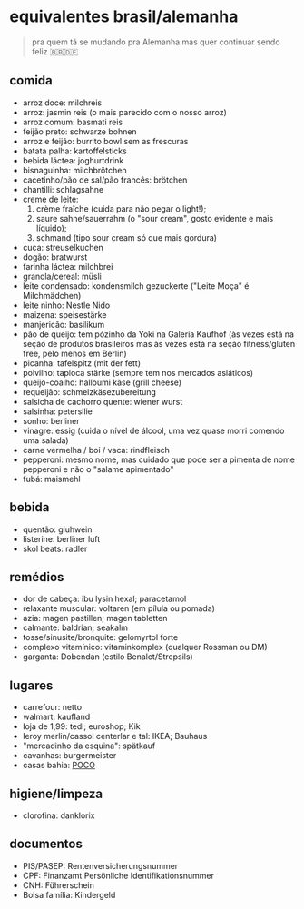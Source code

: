 # equivalentes brasil/alemanha
> pra quem tá se mudando pra Alemanha mas quer continuar sendo feliz 🇧🇷🇩🇪

## comida
* arroz doce: milchreis
* arroz: jasmin reis (o mais parecido com o nosso arroz)
* arroz comum: basmati reis
* feijão preto: schwarze bohnen
* arroz e feijão: burrito bowl sem as frescuras
* batata palha: kartoffelsticks
* bebida láctea: joghurtdrink
* bisnaguinha: milchbrötchen
* cacetinho/pão de sal/pão francês: brötchen
* chantilli: schlagsahne
* creme de leite:
  1. crème fraîche (cuida para não pegar o light!);
  2. saure sahne/sauerrahm (o "sour cream", gosto evidente e mais líquido);
  3. schmand (tipo sour cream só que mais gordura)
* cuca: streuselkuchen
* dogão: bratwurst
* farinha láctea: milchbrei
* granola/cereal: müsli
* leite condensado: kondensmilch gezuckerte ("Leite Moça" é Milchmädchen)
* leite ninho: Nestle Nido
* maizena: speisestärke
* manjericão: basilikum
* pão de queijo: tem pózinho da Yoki na Galeria Kaufhof (às vezes está na seção de produtos brasileiros mas às vezes está na seção fitness/gluten free, pelo menos em Berlin)
* picanha: tafelspitz (mit der fett)
* polvilho: tapioca stärke (sempre tem nos mercados asiáticos)
* queijo-coalho: halloumi käse (grill cheese)
* requeijão: schmelzkäsezubereitung
* salsicha de cachorro quente: wiener wurst
* salsinha: petersilie
* sonho: berliner
* vinagre: essig (cuida o nível de álcool, uma vez quase morri comendo uma salada)
* carne vermelha / boi / vaca: rindfleisch
* pepperoni: mesmo nome, mas cuidado que pode ser a pimenta de nome pepperoni e não o "salame apimentado"
* fubá: maismehl

## bebida
* quentão: gluhwein
* listerine: berliner luft
* skol beats: radler

## remédios
* dor de cabeça: ibu lysin hexal; paracetamol
* relaxante muscular: voltaren (em pílula ou pomada)
* azia: magen pastillen; magen tabletten
* calmante: baldrian; seakalm
* tosse/sinusite/bronquite: gelomyrtol forte
* complexo vitamínico: vitaminkomplex (qualquer Rossman ou DM)
* garganta: Dobendan (estilo Benalet/Strepsils)

## lugares
* carrefour: netto
* walmart: kaufland
* loja de 1,99: tedi; euroshop; Kik
* leroy merlin/cassol centerlar e tal: IKEA; Bauhaus
* "mercadinho da esquina": spätkauf
* cavanhas: burgermeister
* casas bahia: [POCO](https://www.poco.de/)

## higiene/limpeza
* clorofina: danklorix

## documentos
* PIS/PASEP: Rentenversicherungsnummer
* CPF: Finanzamt Persönliche Identifikationsnummer
* CNH: Führerschein
* Bolsa família: Kindergeld


